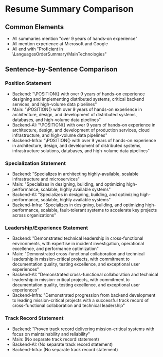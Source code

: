 # Resume Summary Comparison

## Common Elements
- All summaries mention "over 9 years of hands-on experience"
- All mention experience at Microsoft and Google
- All end with "Proficient in \LanguagesOrderSummary\MainTechnologies"

## Sentence-by-Sentence Comparison

### Position Statement
- Backend: "\POSITION{} with over 9 years of hands-on experience designing and implementing distributed systems, critical backend services, and high-volume data pipelines"
- Main: "\POSITION{} with over 9 years of hands-on experience in architecture, design, and development of distributed systems, databases, and high-volume data pipelines"
- Backend-AI: "\POSITION{} with over 9 years of hands-on experience in architecture, design, and development of production services, cloud infrastructure, and high-volume data pipelines"
- Backend-Infra: "\POSITION{} with over 9 years of hands-on experience in architecture, design, and development of distributed systems, infrastructure solutions, databases, and high-volume data pipelines"

### Specialization Statement
- Backend: "Specializes in architecting highly-available, scalable infrastructure and microservices"
- Main: "Specializes in designing, building, and optimizing high-performance, scalable, highly available systems"
- Backend-AI: "Specializes in designing, building, and optimizing high-performance, scalable, highly available systems"
- Backend-Infra: "Specializes in designing, building, and optimizing high-performance, scalable, fault-tolerant systems to accelerate key projects across organizations"

### Leadership/Experience Statement
- Backend: "Demonstrated technical leadership in cross-functional environments, with expertise in incident investigation, operational excellence, and performance optimization"
- Main: "Demonstrated cross-functional collaboration and technical leadership in mission-critical projects, with commitment to documentation quality, testing excellence, and exceptional user experiences"
- Backend-AI: "Demonstrated cross-functional collaboration and technical leadership in mission-critical projects, with commitment to documentation quality, testing excellence, and exceptional user experiences"
- Backend-Infra: "Demonstrated progression from backend development to leading mission-critical projects with a successful track record of cross-functional collaboration and technical leadership"

### Track Record Statement
- Backend: "Proven track record delivering mission-critical systems with focus on maintainability and reliability"
- Main: (No separate track record statement)
- Backend-AI: (No separate track record statement)
- Backend-Infra: (No separate track record statement)